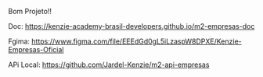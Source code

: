 Bom Projeto!! 

Doc: https://kenzie-academy-brasil-developers.github.io/m2-empresas-doc
    
Fgima: https://www.figma.com/file/EEEdGd0gL5iLzaspW8DPXE/Kenzie-Empresas-Oficial

APi Local: https://github.com/Jardel-Kenzie/m2-api-empresas